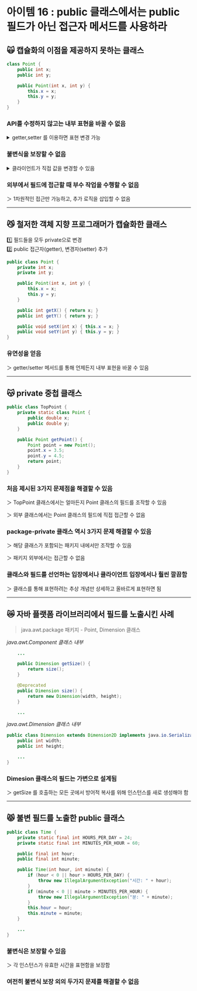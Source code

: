 # 아이템 16 : public 클래스에서는 public 필드가 아닌 접근자 메서드를 사용하라

## 🙀 캡슐화의 이점을 제공하지 못하는 클래스

```JAVA
class Point {
    public int x;
    public int y;

	public Point(int x, int y) {
		this.x = x;
		this.y = y;
	}
}
```

### API를 수정하지 않고는 내부 표현을 바꿀 수 없음

<details>
<summary>getter,setter 를 이용하면 표현 변경 가능</summary>
<div markdwon="1">

```JAVA
public double getX() {
	return x;
}

public double getY() {
	return y;
}
```

</div>
</details>

### 불변식을 보장할 수 없음

<details>
<summary>클라이언트가 직접 값을 변경할 수 있음</summary>
<div markdwon="1">

```JAVA
public static void main(String[] args) {
	Point point = new Point(1, 2);
	System.out.println(point.x); // 1

	point.x += 1;
	System.out.println(point.x); // 2
}
```

</div>
</details>

### 외부에서 필드에 접근할 때 부수 작업을 수행할 수 없음

＞ 1차원적인 접근만 가능하고, 추가 로직을 삽입할 수 없음

---

## 😼 철저한 객체 지향 프로그래머가 캡슐화한 클래스

1️⃣ 필드들을 모두 private으로 변경  
2️⃣ public 접근자(getter), 변경자(setter) 추가

```JAVA
public class Point {
	private int x;
	private int y;

	public Point(int x, int y) {
		this.x = x;
		this.y = y;
	}

	public int getX() { return x; }
	public int getY() { return y; }

	public void setX(int x) { this.x = x; }
	public void setY(int y) { this.y = y; }
}
```

### 유연성을 얻음

＞ getter/setter 메서드를 통해 언제든지 내부 표현을 바꿀 수 있음

---

## 😽 private 중첩 클래스

```JAVA
public class TopPoint {
	private static class Point {
		public double x;
		public double y;
	}

	public Point getPoint() {
		Point point = new Point();
		point.x = 3.5;
		point.y = 4.5;
		return point;
	}
}
```

### 처음 제시된 3가지 문제점을 해결할 수 있음

＞ TopPoint 클래스에서는 얼마든지 Point 클래스의 필드를 조작할 수 있음

＞ 외부 클래스에서는 Point 클래스의 필드에 직접 접근할 수 없음

### package-private 클래스 역시 3가지 문제 해결할 수 있음

＞ 해당 클래스가 포함되는 패키지 내에서만 조작할 수 있음

＞ 패키지 외부에서는 접근할 수 없음

### 클래스와 필드를 선언하는 입장에서나 클라이언트 입장에서나 훨씬 깔끔함

＞ 클래스를 통해 표현하려는 추상 개념만 상세하고 올바르게 표현하면 됨

---

## 😿 자바 플랫폼 라이브러리에서 필드를 노출시킨 사례

> java.awt.package 패키지 - Point, Dimension 클래스

_java.awt.Component 클래스 내부_

```JAVA
    ...

    public Dimension getSize() {
		return size();
	}

	@Deprecated
	public Dimension size() {
		return new Dimension(width, height);
	}

    ...
```

_java.awt.Dimension 클래스 내부_

```JAVA
public class Dimension extends Dimension2D implements java.io.Serializable {
	public int width;
	public int height;

    ...
}
```

### Dimesion 클래스의 필드는 가변으로 설계됨

＞ getSize 를 호출하는 모든 곳에서 방어적 복사를 위해 인스턴스를 새로 생성해야 함

---

## 😾 불변 필드를 노출한 public 클래스

```JAVA
public class Time {
	private static final int HOURS_PER_DAY = 24;
	private static final int MINUTES_PER_HOUR = 60;

	public final int hour;
	public final int minute;

	public Time(int hour, int minute) {
		if (hour < 0 || hour > HOURS_PER_DAY) {
			throw new IllegalArgumentException("시간: " + hour);
		}
		if (minute < 0 || minute > MINUTES_PER_HOUR) {
			throw new IllegalArgumentException("분: " + minute);
		}
		this.hour = hour;
		this.minute = minute;
	}

	...
}
```

### 불변식은 보장할 수 있음

＞ 각 인스턴스가 유효한 시간을 표현함을 보장함

### 여전히 불변식 보장 외의 두가지 문제를 해결할 수 없음
